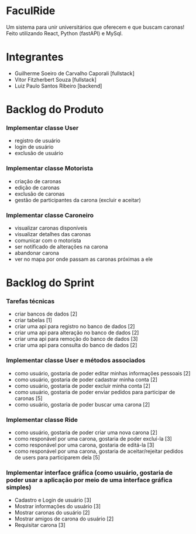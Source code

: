 # FaculRide

Um sistema para unir universitários que oferecem e que buscam caronas!
Feito utilizando React, Python (fastAPI) e MySql.

# Integrantes
- Guilherme Soeiro de Carvalho Caporali [fullstack]
- Vitor Fitzherbert Souza [fullstack]
- Luiz Paulo Santos Ribeiro [backend]

# Backlog do Produto

### Implementar classe User
- registro de usuário
- login de usuário
- exclusão de usuário
### Implementar classe Motorista
- criação de caronas
- edição de caronas
- exclusão de caronas
- gestão de participantes da carona (excluir e aceitar)
### Implementar classe Caroneiro
- visualizar caronas disponíveis
- visualizar detalhes das caronas
- comunicar com o motorista
- ser notificado de alterações na carona
- abandonar carona
- ver no mapa por onde passam as caronas próximas a ele

# Backlog do Sprint
### Tarefas técnicas
- criar bancos de dados [2]
- criar tabelas [1]
- criar uma api para registro no banco de dados [2]
- criar uma api para alteração no banco de dados [2]
- criar uma api para remoção do banco de dados [3]
- criar uma api para consulta do banco de dados [2]
### Implementar classe User e métodos associados
- como usuário, gostaria de poder editar minhas informações pessoais [2]
- como usuário, gostaria de poder cadastrar minha conta [2]
- como usuário, gostaria de poder excluir minha conta [2]
- como usuário, gostaria de poder enviar pedidos para participar de caronas [5]
- como usuário, gostaria de poder buscar uma carona [2]
### Implementar classe Ride
- como usuário, gostaria de poder criar uma nova carona [2]
- como responável por uma carona, gostaria de poder excluí-la [3]
- como responável por uma carona, gostaria de editá-la [3]
- como responável por uma carona, gostaria de aceitar/rejeitar pedidos de users para participarem dela [5]
### Implementar interface gráfica (como usuário, gostaria de poder usar a aplicação por meio de uma interface gráfica simples)
- Cadastro e Login de usuário [3]
- Mostrar informações do usuário [3]
- Mostrar caronas do usuário [2]
- Mostrar amigos de carona do usuário [2]
- Requisitar carona [3]
